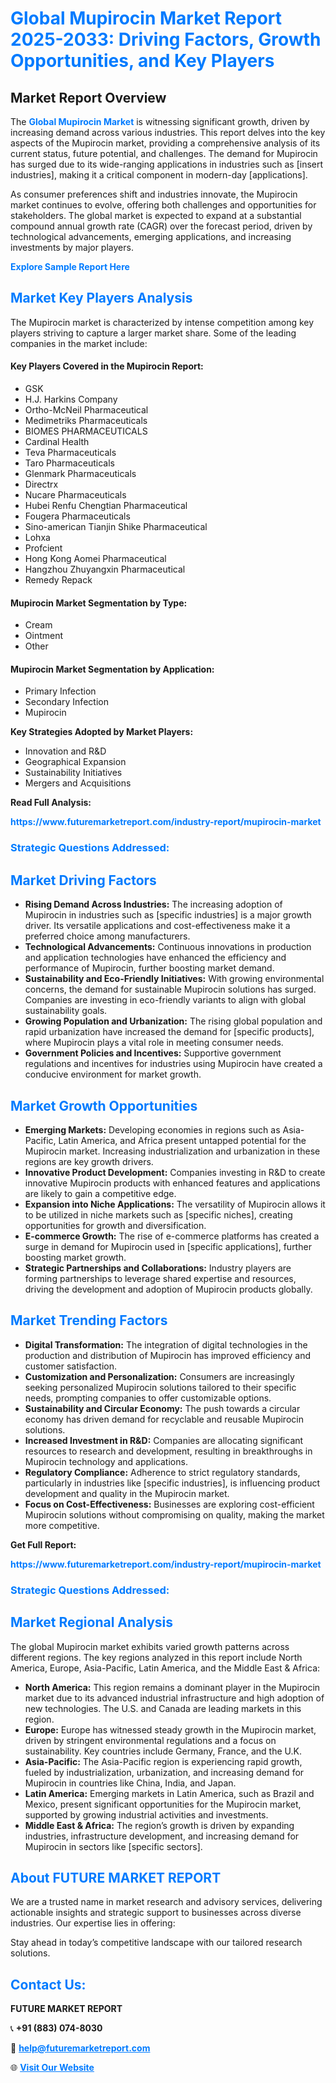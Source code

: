 <h1 style="color: #007BFF;">Global Mupirocin Market Report 2025-2033: Driving Factors, Growth Opportunities, and Key Players</h1>

<section id="overview">
<h2>Market Report Overview</h2>
<p>The <a href="https://www.futuremarketreport.com/industry-report/mupirocin-market" style="color: #007BFF; text-decoration: none;"><strong>Global Mupirocin Market</strong></a> is witnessing significant growth, driven by increasing demand across various industries. This report delves into the key aspects of the Mupirocin market, providing a comprehensive analysis of its current status, future potential, and challenges. The demand for Mupirocin has surged due to its wide-ranging applications in industries such as [insert industries], making it a critical component in modern-day [applications].</p>
<p>As consumer preferences shift and industries innovate, the Mupirocin market continues to evolve, offering both challenges and opportunities for stakeholders. The global market is expected to expand at a substantial compound annual growth rate (CAGR) over the forecast period, driven by technological advancements, emerging applications, and increasing investments by major players.</p>
</section>

<section id="overview">
<p><a href="https://www.futuremarketreport.com/request-sample/reportId=125733" style="color: #007BFF; text-decoration: none;"><strong>Explore Sample Report Here</strong></a></p>
</section>

<section id="key-players">
<h2 style="color: #007BFF;">Market Key Players Analysis</h2>
<p>The Mupirocin market is characterized by intense competition among key players striving to capture a larger market share. Some of the leading companies in the market include:</p>
<h4>Key Players Covered in the Mupirocin Report:</h4>
<ul><li>GSK</li><li>H.J. Harkins Company</li><li>Ortho-McNeil Pharmaceutical</li><li>Medimetriks Pharmaceuticals</li><li>BIOMES PHARMACEUTICALS</li><li>Cardinal Health</li><li>Teva Pharmaceuticals</li><li>Taro Pharmaceuticals</li><li>Glenmark Pharmaceuticals</li><li>Directrx</li><li>Nucare Pharmaceuticals</li><li>Hubei Renfu Chengtian Pharmaceutical</li><li>Fougera Pharmaceuticals</li><li>Sino-american Tianjin Shike Pharmaceutical</li><li>Lohxa</li><li>Profcient</li><li>Hong Kong Aomei Pharmaceutical</li><li>Hangzhou Zhuyangxin Pharmaceutical</li><li>Remedy Repack</li></ul>
<h4>Mupirocin Market Segmentation by Type:</h4>
<ul><li>Cream</li><li>Ointment</li><li>Other</li></ul>

<h4>Mupirocin Market Segmentation by Application:</h4>
<ul><li>Primary Infection</li><li>Secondary Infection</li><li>Mupirocin</li></ul>
<p><strong>Key Strategies Adopted by Market Players:</strong></p>
<ul>
<li>Innovation and R&D</li>
<li>Geographical Expansion</li>
<li>Sustainability Initiatives</li>
<li>Mergers and Acquisitions</li>
</ul>
</section>

<section>
<p><strong>Read Full Analysis: </strong></p><a href="https://www.futuremarketreport.com/industry-report/mupirocin-market" style="color: #007BFF; text-decoration: none;"><strong>https://www.futuremarketreport.com/industry-report/mupirocin-market</strong></a>
<h3 style="color: #007BFF;">Strategic Questions Addressed:</h3>
</section>

<section id="driving-factors">
<h2 style="color: #007BFF;">Market Driving Factors</h2>
<ul>
<li><strong>Rising Demand Across Industries:</strong> The increasing adoption of Mupirocin in industries such as [specific industries] is a major growth driver. Its versatile applications and cost-effectiveness make it a preferred choice among manufacturers.</li>
<li><strong>Technological Advancements:</strong> Continuous innovations in production and application technologies have enhanced the efficiency and performance of Mupirocin, further boosting market demand.</li>
<li><strong>Sustainability and Eco-Friendly Initiatives:</strong> With growing environmental concerns, the demand for sustainable Mupirocin solutions has surged. Companies are investing in eco-friendly variants to align with global sustainability goals.</li>
<li><strong>Growing Population and Urbanization:</strong> The rising global population and rapid urbanization have increased the demand for [specific products], where Mupirocin plays a vital role in meeting consumer needs.</li>
<li><strong>Government Policies and Incentives:</strong> Supportive government regulations and incentives for industries using Mupirocin have created a conducive environment for market growth.</li>
</ul>
</section>

<section id="growth-opportunities">
<h2 style="color: #007BFF;">Market Growth Opportunities</h2>
<ul>
<li><strong>Emerging Markets:</strong> Developing economies in regions such as Asia-Pacific, Latin America, and Africa present untapped potential for the Mupirocin market. Increasing industrialization and urbanization in these regions are key growth drivers.</li>
<li><strong>Innovative Product Development:</strong> Companies investing in R&D to create innovative Mupirocin products with enhanced features and applications are likely to gain a competitive edge.</li>
<li><strong>Expansion into Niche Applications:</strong> The versatility of Mupirocin allows it to be utilized in niche markets such as [specific niches], creating opportunities for growth and diversification.</li>
<li><strong>E-commerce Growth:</strong> The rise of e-commerce platforms has created a surge in demand for Mupirocin used in [specific applications], further boosting market growth.</li>
<li><strong>Strategic Partnerships and Collaborations:</strong> Industry players are forming partnerships to leverage shared expertise and resources, driving the development and adoption of Mupirocin products globally.</li>
</ul>
</section>

<section id="trending-factors">
<h2 style="color: #007BFF;">Market Trending Factors</h2>
<ul>
<li><strong>Digital Transformation:</strong> The integration of digital technologies in the production and distribution of Mupirocin has improved efficiency and customer satisfaction.</li>
<li><strong>Customization and Personalization:</strong> Consumers are increasingly seeking personalized Mupirocin solutions tailored to their specific needs, prompting companies to offer customizable options.</li>
<li><strong>Sustainability and Circular Economy:</strong> The push towards a circular economy has driven demand for recyclable and reusable Mupirocin solutions.</li>
<li><strong>Increased Investment in R&D:</strong> Companies are allocating significant resources to research and development, resulting in breakthroughs in Mupirocin technology and applications.</li>
<li><strong>Regulatory Compliance:</strong> Adherence to strict regulatory standards, particularly in industries like [specific industries], is influencing product development and quality in the Mupirocin market.</li>
<li><strong>Focus on Cost-Effectiveness:</strong> Businesses are exploring cost-efficient Mupirocin solutions without compromising on quality, making the market more competitive.</li>
</ul>
</section>

<section>
<p><strong>Get Full Report: </strong></p><a href="https://www.futuremarketreport.com/industry-report/mupirocin-market" style="color: #007BFF; text-decoration: none;"><strong>https://www.futuremarketreport.com/industry-report/mupirocin-market</strong></a>
<h3 style="color: #007BFF;">Strategic Questions Addressed:</h3>
</section>


<section id="regional-analysis">
<h2 style="color: #007BFF;">Market Regional Analysis</h2>
<p>The global Mupirocin market exhibits varied growth patterns across different regions. The key regions analyzed in this report include North America, Europe, Asia-Pacific, Latin America, and the Middle East & Africa:</p>
<ul>
<li><strong>North America:</strong> This region remains a dominant player in the Mupirocin market due to its advanced industrial infrastructure and high adoption of new technologies. The U.S. and Canada are leading markets in this region.</li>
<li><strong>Europe:</strong> Europe has witnessed steady growth in the Mupirocin market, driven by stringent environmental regulations and a focus on sustainability. Key countries include Germany, France, and the U.K.</li>
<li><strong>Asia-Pacific:</strong> The Asia-Pacific region is experiencing rapid growth, fueled by industrialization, urbanization, and increasing demand for Mupirocin in countries like China, India, and Japan.</li>
<li><strong>Latin America:</strong> Emerging markets in Latin America, such as Brazil and Mexico, present significant opportunities for the Mupirocin market, supported by growing industrial activities and investments.</li>
<li><strong>Middle East & Africa:</strong> The region’s growth is driven by expanding industries, infrastructure development, and increasing demand for Mupirocin in sectors like [specific sectors].</li>
</ul>
</section>

<footer>
<h2 style="color: #007BFF;">About FUTURE MARKET REPORT</h2>
<p>We are a trusted name in market research and advisory services, delivering actionable insights and strategic support to businesses across diverse industries. Our expertise lies in offering:</p>

<p>Stay ahead in today’s competitive landscape with our tailored research solutions.</p>

<h2 style="color: #007BFF;">Contact Us:</h2>
<p><strong>FUTURE MARKET REPORT</strong></p>
<p>📞 <strong>+91 (883) 074-8030</strong></p>
<p>📧 <strong><a href="mailto:help@futuremarketreport.com" style="color: #007BFF;">help@futuremarketreport.com</a></strong></p>
<p>🌐 <strong><a href="https://www.futuremarketreport.com/" style="color: #007BFF;">Visit Our Website</a></strong></p>
</footer>